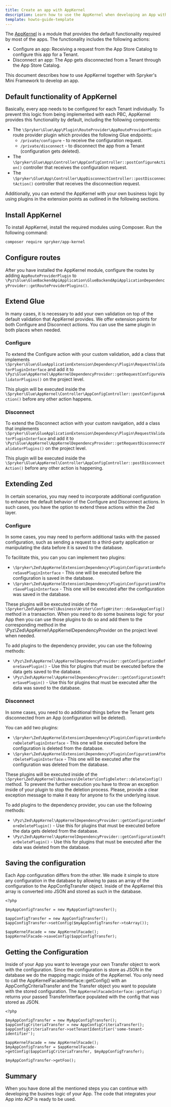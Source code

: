 ```yaml
---
title: Create an app with AppKernel
description: Learn how to use the AppKernel when developing an App with Spryker's Mini Framework
template: howto-guide-template
---
```


The [AppKernel](https://github.com/spryker/app-kernel) is a module that provides the default functionality required by most of the apps. The functionality includes the following actions:

- Configure an app: Receiving a request from the App Store Catalog to configure this app for a Tenant.
- Disconnect an app: The App gets disconnected from a Tenant through the App Store Catalog.

This document describes how to use AppKernel together with Spryker's Mini Framework to develop an app.

## Default functionality of AppKernel
Basically, every app needs to be configured for each Tenant individually. To prevent this logic from being implemented with each PBC, AppKernel provides this functionality by default, including the following components:

- The `\Spryker\Glue\App\Plugin\RouteProvider\AppRouteProviderPlugin` route provider plugin which provides the following Glue endpoints:
  - `/private/configure` - to receive the configuration request.
  - `/private/disconnect` - to disconnect the app from a Tenant (configuration gets deleted).
- The `\Spryker\Glue\App\Controller\AppConfigController::postConfigureAction()` controller that receives the configuration request. 
- The `\Spryker\Glue\App\Controller\AppDisconnectController::postDisconnectAction()` controller that receives the disconnection request. 
 
Additionally, you can extend the AppKernel with your own business logic by using plugins in the extension points as outlined in the following sections.

## Install AppKernel

To install AppKernel, install the required modules using Composer. 
Run the following command:

```bash
composer require spryker/app-kernel
```

## Configure routes

After you have installed the AppKernel module, configure the routes by adding `AppRouteProviderPlugin` to `\Pyz\Glue\GlueBackendApiApplication\GlueBackendApiApplicationDependencyProvider::getRouteProviderPlugins()`.

## Extend Glue

In many cases, it is necessary to add your own validation on top of the default validation that AppKernel provides. We offer extension points for both Configure and Disconnect actions. You can use the same plugin in both places when needed.

### Configure

To extend the Configure action with your custom validation, add a class that implements `\Spryker\Glue\GlueApplicationExtension\Dependency\Plugin\RequestValidatorPluginInterface` and add it to `\Pyz\Glue\AppKernel\AppKernelDependencyProvider::getRequestConfigureValidatorPlugins()` on the project level.

This plugin will be executed inside the `\Spryker\Glue\AppKernel\Controller\AppConfigController::postConfigureAction()` before any other action happens.

### Disconnect

To extend the Disconnect action with your custom navigation, add a class that implements `\Spryker\Glue\GlueApplicationExtension\Dependency\Plugin\RequestValidatorPluginInterface` and add it to `\Pyz\Glue\AppKernel\AppKernelDependencyProvider::getRequestDisconnectValidatorPlugins()` on the project level.

This plugin will be executed inside the `\Spryker\Glue\AppKernel\Controller\AppConfigController::postDisconnectAction()` before any other action is happening.

## Extending Zed

In certain scenarios, you may need to incorporate additional configuration to enhance the default behavior of the Configure and Disconnect actions. In such cases, you have the option to extend these actions within the Zed layer.

### Configure

In some cases, you may need to perform additional tasks with the passed configuration, such as sending a request to a third-party application or manipulating the data before it is saved to the database.

To facilitate this, you can you can implement two plugins:

- `\Spryker\Zed\AppKernelExtension\Dependency\Plugin\ConfigurationBeforeSavePluginInterface` - This one will be executed before the configuration is saved in the database. 
- `\Spryker\Zed\AppKernelExtension\Dependency\Plugin\ConfigurationAfterSavePluginInterface` - This one will be executed after the configuration was saved in the database.

These plugins will be executed inside of the `\Spryker\Zed\AppKernel\Business\Writer\ConfigWriter::doSaveAppConfig()` method in a transaction. When you need to do some business logic for your App then you can use those plugins to do so and add them to the corresponding method in the \Pyz\Zed\AppKernel\AppKernelDependencyProvider on the project level when needed.

To add plugins to the dependency provider, you can use the following methods:

- `\Pyz\Zed\AppKernel\AppKernelDependencyProvider::getConfigurationBeforeSavePlugin()` - Use this for plugins that must be executed before the data gets saved to the database. 
- `\Pyz\Zed\AppKernel\AppKernelDependencyProvider::getConfigurationAfterSavePlugin()` - Use this for plugins that must be executed after the data was saved to the database.

### Disconnect

In some cases, you need to do additional things before the Tenant gets disconnected from an App (configuration will be deleted).

You can add two plugins:

- `\Spryker\Zed\AppKernelExtension\Dependency\Plugin\ConfigurationBeforeDeletePluginInterface` - This one will be executed before the configuration is deleted from the database. 
- `\Spryker\Zed\AppKernelExtension\Dependency\Plugin\ConfigurationAfterDeletePluginInterface` - This one will be executed after the configuration was deleted from the database.

These plugins will be executed inside of the `\Spryker\Zed\AppKernel\Business\Deleter\ConfigDeleter::deleteConfig()` method. To prevent the further execution you have to throw an exception inside of your plugin to stop the deletion process. Please, provide a clear exception message to make it easy for anyone to fix the underlying issue.

To add plugins to the dependency provider, you can use the following methods:

- `\Pyz\Zed\AppKernel\AppKernelDependencyProvider::getConfigurationBeforeDeletePlugin()` - Use this for plugins that must be executed before the data gets deleted from the database. 
- `\Pyz\Zed\AppKernel\AppKernelDependencyProvider::getConfigurationAfterDeletePlugin()` - Use this for plugins that must be executed after the data was deleted from the database.

## Saving the configuration

Each App configuration differs from the other. We made it simple to store any configuration in the database by allowing to pass an array of the configuration to the AppConfigTransfer object. Inside of the AppKernel this array is converted into JSON and stored as such in the database.

```
<?php

$myAppConfigTransfer = new MyAppConfigTransfer();

$appConfigTransfer = new AppConfigTransfer();
$appConfigTransfer->setConfig($myAppConfigTransfer->toArray());

$appKernelFacade = new AppKernelFacade();
$appKernelFacade->saveConfig($appConfigTransfer);
```

## Getting the Configuration

Inside of your App you want to leverage your own Transfer object to work with the configuration. Since the configuration is store as JSON in the database we do the mapping magic inside of the AppKernel. You only need to call the AppKernelFacadeInterface::getConfig() with an AppConfigCriteriaTransfer and the Transfer object you want to populate with the stored configuration. The `AppKernelFacadeInterface::getConfig()` returns your passed TransferInterface populated with the config that was stored as JSON.

```
<?php

$myAppConfigTransfer = new MyAppConfigTransfer();
$appConfigCriteriaTransfer = new AppConfigCriteriaTransfer();
$appConfigCriteriaTransfer->setTenantIdentifier('some-tenant-identifier');

$appKernelFacade = new AppKernelFacade();
$myAppConfigTransfer = $appKernelFacade->getConfig($appConfigCriteriaTransfer, $myAppConfigTransfer);

$myAppConfigTransfer->getFoo();
```


## Summary

When you have done all the mentioned steps you can continue with developing the busines logic of your App. The code that integrates your App into ACP is ready to be used.
